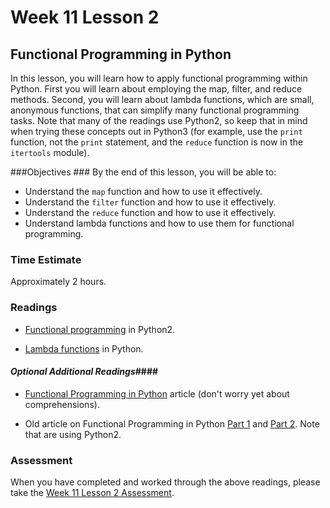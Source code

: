 # Week 11 Lesson 2 #
## Functional Programming in Python ##

In this lesson, you will learn how to apply functional programming
within Python. First you will learn about employing the map, filter, and
reduce methods. Second, you will learn about lambda functions, which are
small, anonymous functions, that can simplify many functional
programming tasks. Note that many of the readings use Python2, so keep
that in mind when trying these concepts out in Python3 (for example, use
the `print` function, not the `print` statement, and the `reduce` function
is now in the `itertools` module).


###Objectives ###
By the end of this lesson, you will be able to:

- Understand the `map` function and how to use it effectively.
- Understand the `filter` function and how to use it effectively.
- Understand the `reduce` function and how to use it effectively.
- Understand lambda functions and how to use them for functional programming.

### Time Estimate ###

Approximately 2 hours.

### Readings ####

- [Functional programming](http://maryrosecook.com/blog/post/a-practical-introduction-to-functional-programming) in Python2.

- [Lambda functions](http://www.python-course.eu/python3_lambda.php) in Python.

#### *Optional Additional Readings*####

- [Functional Programming in Python](http://alan-g.me.uk/tutor/tutfctnl.htm) article (don't worry yet
about comprehensions).

- Old article on Functional Programming in Python [Part 1](http://www.ibm.com/developerworks/linux/library/l-prog/index.html)
and [Part 2](http://www.ibm.com/developerworks/linux/library/l-prog2/index.html).
Note that are using Python2.

### Assessment ###

When you have completed and worked through the above readings, please take the [Week 11 Lesson 2 Assessment](https://learn.illinois.edu/mod/quiz/view.php?id=1095602).
